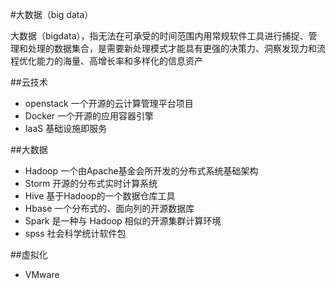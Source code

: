 #大数据（big data）

大数据（bigdata），指无法在可承受的时间范围内用常规软件工具进行捕捉、管理和处理的数据集合，是需要新处理模式才能具有更强的决策力、洞察发现力和流程优化能力的海量、高增长率和多样化的信息资产

##云技术

* openstack  一个开源的云计算管理平台项目
* Docker  一个开源的应用容器引擎
* IaaS  基础设施即服务

##大数据

* Hadoop 一个由Apache基金会所开发的分布式系统基础架构
* Storm 开源的分布式实时计算系统
* Hive 基于Hadoop的一个数据仓库工具
* Hbase 一个分布式的、面向列的开源数据库
* Spark 是一种与 Hadoop 相似的开源集群计算环境
* spss 社会科学统计软件包

##虚拟化

* VMware